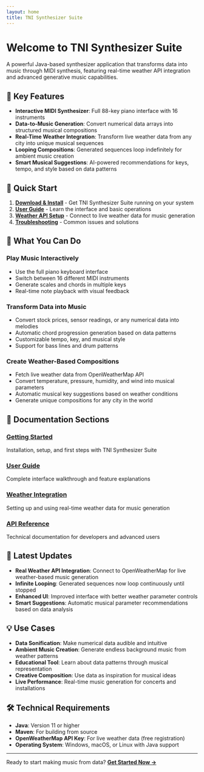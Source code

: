 ```yaml
---
layout: home
title: TNI Synthesizer Suite
---
```


# Welcome to TNI Synthesizer Suite

A powerful Java-based synthesizer application that transforms data into music through MIDI synthesis, featuring real-time weather API integration and advanced generative music capabilities.

## 🎵 Key Features

- **Interactive MIDI Synthesizer**: Full 88-key piano interface with 16 instruments
- **Data-to-Music Generation**: Convert numerical data arrays into structured musical compositions  
- **Real-Time Weather Integration**: Transform live weather data from any city into unique musical sequences
- **Looping Compositions**: Generated sequences loop indefinitely for ambient music creation
- **Smart Musical Suggestions**: AI-powered recommendations for keys, tempo, and style based on data patterns

## 🚀 Quick Start

1. **[Download & Install](getting-started.html)** - Get TNI Synthesizer Suite running on your system
2. **[User Guide](user-guide.html)** - Learn the interface and basic operations
3. **[Weather API Setup](weather-api.html)** - Connect to live weather data for music generation
4. **[Troubleshooting](troubleshooting.html)** - Common issues and solutions

## 🎹 What You Can Do

### Play Music Interactively
- Use the full piano keyboard interface
- Switch between 16 different MIDI instruments
- Generate scales and chords in multiple keys
- Real-time note playback with visual feedback

### Transform Data into Music
- Convert stock prices, sensor readings, or any numerical data into melodies
- Automatic chord progression generation based on data patterns
- Customizable tempo, key, and musical style
- Support for bass lines and drum patterns

### Create Weather-Based Compositions
- Fetch live weather data from OpenWeatherMap API
- Convert temperature, pressure, humidity, and wind into musical parameters
- Automatic musical key suggestions based on weather conditions
- Generate unique compositions for any city in the world

## 📖 Documentation Sections

<div class="doc-grid">
  <div class="doc-card">
    <h3><a href="getting-started.html">Getting Started</a></h3>
    <p>Installation, setup, and first steps with TNI Synthesizer Suite</p>
  </div>
  
  <div class="doc-card">
    <h3><a href="user-guide.html">User Guide</a></h3>
    <p>Complete interface walkthrough and feature explanations</p>
  </div>
  
  <div class="doc-card">
    <h3><a href="weather-api.html">Weather Integration</a></h3>
    <p>Setting up and using real-time weather data for music generation</p>
  </div>
  
  <div class="doc-card">
    <h3><a href="api-reference.html">API Reference</a></h3>
    <p>Technical documentation for developers and advanced users</p>
  </div>
</div>

## 🌟 Latest Updates

- **Real Weather API Integration**: Connect to OpenWeatherMap for live weather-based music generation
- **Infinite Looping**: Generated sequences now loop continuously until stopped
- **Enhanced UI**: Improved interface with better weather parameter controls
- **Smart Suggestions**: Automatic musical parameter recommendations based on data analysis

## 💡 Use Cases

- **Data Sonification**: Make numerical data audible and intuitive
- **Ambient Music Creation**: Generate endless background music from weather patterns
- **Educational Tool**: Learn about data patterns through musical representation
- **Creative Composition**: Use data as inspiration for musical ideas
- **Live Performance**: Real-time music generation for concerts and installations

## 🛠️ Technical Requirements

- **Java**: Version 11 or higher
- **Maven**: For building from source
- **OpenWeatherMap API Key**: For live weather data (free registration)
- **Operating System**: Windows, macOS, or Linux with Java support

---

Ready to start making music from data? **[Get Started Now →](getting-started.html)**